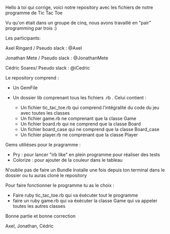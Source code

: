 Hello à toi qui corrige, voici notre repository avec les fichiers de notre programme de Tic Tac Toe 

Vu qu'on était dans un groupe de cinq, nous avons travaillé en "pair" programming par trois :)

Les participants:

Axel Ringard / Pseudo slack : @Axel

Jonathan Mete / Pseudo slack : @JonathanMete 

Cédric Soares/ Pseudo slack : @iCedric 

Le repository comprend :

- Un GemFile 

- Un dossier lib comprenant tous les fichiers .rb . Celui contient :

	- Un fichier tic_tac_toe.rb qui comprend l'intégralité du code du jeu avec toutes les classes
	- Un fichier game.rb ne comprenant que la classe Game
	- Un fichier board.rb qui ne comprend que la classe Board
	- Un fichier board_case qui ne comprend que la classe Board_case
	- Un fichier player.rb ne comprenant que la classe Player


Gems utiliéses pour le pragramme :
- Pry : pour lancer "irb like" en plein programme pour réaliser des tests
- Colorize : pour ajouter de la couleur dans le tableau 

N'oublie pas de faire un Bundle Installe une fois depuis ton terminal dans le dossier ou tu auras cloné le repository 

Pour faire fonctionner le programme tu as le choix :

- Faire ruby tic_tac_toe.rb qui va éxécuter tout le programme
- faire un ruby game.rb qui va éxécuter la classe Game qui va appeler toutes les autres classes


Bonne partie et bonne correction


Axel, Jonathan, Cédric
